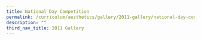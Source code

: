 ```yaml
---
title: National Day Competition
permalink: /curriculum/aesthetics/gallery/2011-gallery/national-day-competition/
description: ""
third_nav_title: 2011 Gallery
---
```

